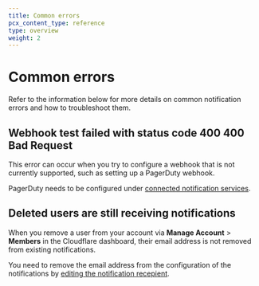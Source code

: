 ```yaml
---
title: Common errors
pcx_content_type: reference
type: overview
weight: 2
---
```


# Common errors

Refer to the information below for more details on common notification errors and how to troubleshoot them.

## Webhook test failed with status code 400 400 Bad Request

This error can occur when you try to configure a webhook that is not currently supported, such as setting up a PagerDuty webhook.

PagerDuty needs to be configured under [connected notification services](/notifications/get-started/configure-pagerduty/).

## Deleted users are still receiving notifications

When you remove a user from your account via **Manage Account** > **Members** in the Cloudflare dashboard, their email address is not removed from existing notifications.

You need to remove the email address from the configuration of the notifications by [editing the notification recepient](/notifications/get-started/#edit-a-notification).